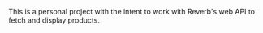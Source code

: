 This is a personal project with the intent to work with Reverb's web API to fetch and display products.
